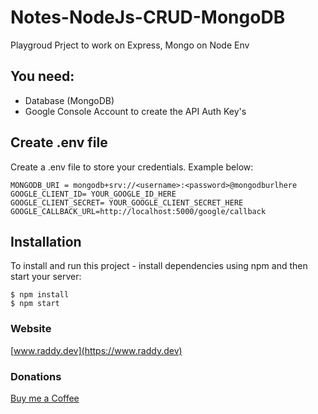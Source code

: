 # Notes-NodeJs-CRUD-MongoDB

Playgroud Prject to work on Express, Mongo on Node Env

## You need:
- Database (MongoDB)
- Google Console Account to create the API Auth Key's

## Create .env file
Create a .env file to store your credentials. Example below:

```
MONGODB_URI = mongodb+srv://<username>:<password>@mongodburlhere
GOOGLE_CLIENT_ID= YOUR_GOOGLE_ID_HERE
GOOGLE_CLIENT_SECRET= YOUR_GOOGLE_CLIENT_SECRET_HERE
GOOGLE_CALLBACK_URL=http://localhost:5000/google/callback
```

## Installation
To install and run this project - install dependencies using npm and then start your server:

```
$ npm install
$ npm start
```

### Website
[www.raddy.dev](https://www.raddy.dev)

### Donations
[Buy me a Coffee](https://www.buymeacoffee.com/RaddyTheBrand)
